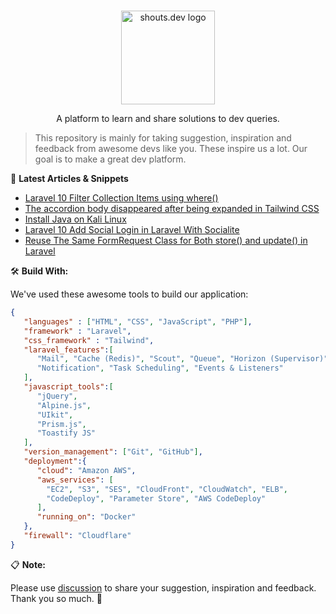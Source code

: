 <p align="center">
  <br>
  <a href="https://shouts.dev">
    <img src="https://shouts.dev/img/logo.webp" alt="shouts.dev logo" width="150"/>
  </a>
</p>

<p align="center">
A platform to learn and share solutions to dev queries.
</p>

> This repository is mainly for taking suggestion, inspiration and feedback from awesome devs like you. These inspire us a lot. Our goal is to make a great dev platform.

:page_with_curl: **Latest Articles & Snippets**
<!-- BLOG-POST-LIST:START -->
- [Laravel 10 Filter Collection Items using where&lpar;&rpar;](https://shouts.dev/articles/laravel-10-filter-collection-items-using-where)
- [The accordion body disappeared after being expanded in Tailwind CSS](https://shouts.dev/snippets/the-accordion-body-disappeared-after-being-expanded-in-tailwind-css)
- [Install Java on Kali Linux](https://shouts.dev/articles/install-java-on-kali-linux)
- [Laravel 10 Add Social Login in Laravel With Socialite](https://shouts.dev/articles/laravel-10-add-social-login-in-laravel-with-socialite)
- [Reuse The Same FormRequest Class for Both store&lpar;&rpar; and update&lpar;&rpar; in Laravel](https://shouts.dev/snippets/reuse-the-same-formrequest-class-for-both-store-and-update-in-laravel)
<!-- BLOG-POST-LIST:END -->

🛠️ **Build With:**

We've used these awesome tools to build our application:

```json
{
   "languages" : ["HTML", "CSS", "JavaScript", "PHP"],
   "framework" : "Laravel",
   "css_framework" : "Tailwind",
   "laravel_features":[
      "Mail", "Cache (Redis)", "Scout", "Queue", "Horizon (Supervisor)",
      "Notification", "Task Scheduling", "Events & Listeners"
   ],
   "javascript_tools":[
      "jQuery",
      "Alpine.js",
      "UIkit",
      "Prism.js",
      "Toastify JS"
   ],
   "version_management": ["Git", "GitHub"],
   "deployment":{
      "cloud": "Amazon AWS",
      "aws_services": [
        "EC2", "S3", "SES", "CloudFront", "CloudWatch", "ELB",
        "CodeDeploy", "Parameter Store", "AWS CodeDeploy"
      ],
      "running_on": "Docker"
   },
   "firewall": "Cloudflare"
}
```

:clipboard: **Note:**

Please use [discussion](https://github.com/mdobydullah/shouts.dev/discussions/new) to share your suggestion, inspiration and feedback. Thank you so much. :sparkling_heart:
